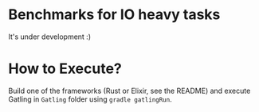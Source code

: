 # Benchmarks for IO heavy tasks

It's under development :)

# How to Execute?

Build one of the frameworks (Rust or Elixir, see the README) and 
execute Gatling in `Gatling` folder using `gradle gatlingRun`.